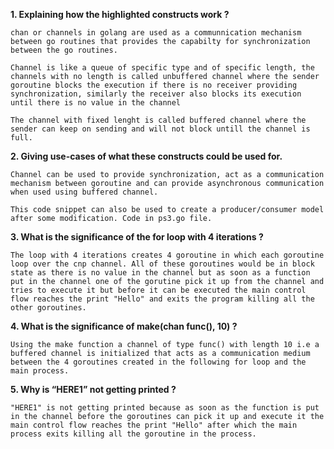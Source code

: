 **1. Explaining how the highlighted constructs work ?**

    chan or channels in golang are used as a communnication mechanism between go routines that provides the capabilty for synchronization between the go routines.

    Channel is like a queue of specific type and of specific length, the channels with no length is called unbuffered channel where the sender goroutine blocks the execution if there is no receiver providing synchronization, similarly the receiver also blocks its execution until there is no value in the channel

    The channel with fixed lenght is called buffered channel where the sender can keep on sending and will not block untill the channel is full.

**2. Giving use-cases of what these constructs could be used for.**

    Channel can be used to provide synchronization, act as a communication mechanism between goroutine and can provide asynchronous communication when used using buffered channel.

    This code snippet can also be used to create a producer/consumer model after some modification. Code in ps3.go file.

**3. What is the significance of the for loop with 4 iterations ?**

    The loop with 4 iterations creates 4 goroutine in which each goroutine loop over the cnp channel. All of these goroutines would be in block state as there is no value in the channel but as soon as a function put in the channel one of the gorutine pick it up from the channel and tries to execute it but before it can be executed the main control flow reaches the print "Hello" and exits the program killing all the other goroutines.

**4. What is the significance of make(chan func(), 10) ?**

    Using the make function a channel of type func() with length 10 i.e a buffered channel is initialized that acts as a communication medium between the 4 goroutines created in the following for loop and the main process.

**5. Why is “HERE1” not getting printed ?**

    "HERE1" is not getting printed because as soon as the function is put in the channel before the goroutines can pick it up and execute it the main control flow reaches the print "Hello" after which the main process exits killing all the goroutine in the process.